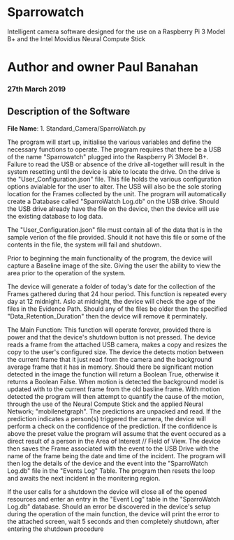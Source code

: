 # Sparrowatch
Intelligent camera software designed for the use on a Raspberry Pi 3 Model B+ and the Intel Movidius Neural Compute Stick

# Author and owner    **Paul Banahan**
### 27th March 2019

## Description of the Software
__File Name__: 1. Standard_Camera/SparroWatch.py

The program will start up, initialise the various variables and define the necessary functions to operate.
The program requires that there be a USB of the name "Sparrowatch" plugged into the Raspberry Pi 3Model B+. Failure to read the USB or absence of the 
drive all-together will result in the system resetting until the device is able to locate the drive. On the drive is the "User_Configuration.json" file. This file holds the various configuration options avialable for the user to alter. The USB will also be the sole storing location for the Frames collected by the unit. The program will automatically create a Database called "SparroWatch Log.db" on the USB drive. Should the USB drive already have the file on the device, then the device will use the existing database to log data.

The "User_Configuration.json" file must contain all of the data that is in the sample verion of the file provided. Should it not have this file or some of the contents in the file, the system will fail and shutdown.

Prior to beginning the main functionality of the program, the device will capture a Baseline image of the site. Giving the user the ability to view the area prior to the operation of the system.

The device will generate a folder of today's date for the collection of the Frames gathered during that 24 hour period. This function is repeated every day at 12 midnight. Aslo at midnight, the device will check the age of the files in the Evidence Path. Should any of the files be older then the specified "Data_Retention_Duration" then the device will remove it perminately.

The Main Function:
This function will operate forever, provided there is power and that the device's shutdown button is not pressed.
The device reads a frame from the attached USB camera, makes a copy and resizes the copy to the user's configured size. The device the detects motion between the current frame that it just read from the camera and the background average frame that it has in memory. Should there be significant motion detected in the image the function will return a Boolean True, otherwise it returns a Boolean False. When motion is detected the background model is updated with to the current frame from the old basline frame. With motion detected the program will then attempt to quantify the cause of the motion, through the use of the Neural Compute Stick and the applied Neural Network; "mobilenetgraph". The predictions are unpacked and read. If the prediction indicates a person(s) triggered the camera, the device will perform a check on the confidence of the prediction. If the confidence is above the preset value the program will assume that the event occured as a direct result of a person in the Area of Interest // Field of View. The device then saves the Frame associated with the event to the USB Drive with the name of the frame being the date and time of the incident. The program will then log the details of the device and the event into the "SparroWatch Log.db" file in the "Events Log" Table. The program then resets the loop and awaits the next incident in the monitering region.

If the user calls for a shutdown the device will close all of the opened resources and enter an entry in the "Event Log" table in the "SparroWatch Log.db" database. Should an error be discovered in the device's setup during the operation of the main function, the device will print the error to the attached screen, wait 5 seconds and then completely shutdown, after entering the shutdown procedure


